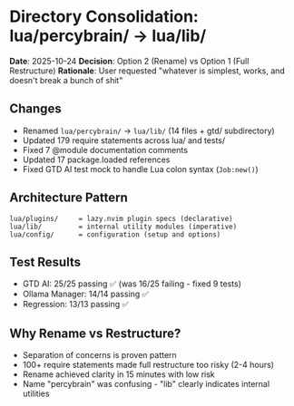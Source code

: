 # Directory Consolidation: lua/percybrain/ → lua/lib/

**Date**: 2025-10-24 **Decision**: Option 2 (Rename) vs Option 1 (Full Restructure) **Rationale**: User requested "whatever is simplest, works, and doesn't break a bunch of shit"

## Changes

- Renamed `lua/percybrain/` → `lua/lib/` (14 files + gtd/ subdirectory)
- Updated 179 require statements across lua/ and tests/
- Fixed 7 @module documentation comments
- Updated 17 package.loaded references
- Fixed GTD AI test mock to handle Lua colon syntax (`Job:new()`)

## Architecture Pattern

```
lua/plugins/     = lazy.nvim plugin specs (declarative)
lua/lib/         = internal utility modules (imperative)
lua/config/      = configuration (setup and options)
```

## Test Results

- GTD AI: 25/25 passing ✅ (was 16/25 failing - fixed 9 tests)
- Ollama Manager: 14/14 passing ✅
- Regression: 13/13 passing ✅

## Why Rename vs Restructure?

- Separation of concerns is proven pattern
- 100+ require statements made full restructure too risky (2-4 hours)
- Rename achieved clarity in 15 minutes with low risk
- Name "percybrain" was confusing - "lib" clearly indicates internal utilities
